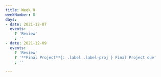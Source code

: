 ```yaml
---
title: Week 8
weekNumber: 8
days:
- date: 2021-12-07
  events:
    ? 'Review'
    : ''
- date: 2021-12-09
  events:
    ? 'Review'
    ? '**Final Project**{: .label .label-proj } Final Project due'
    : ''

---
```

